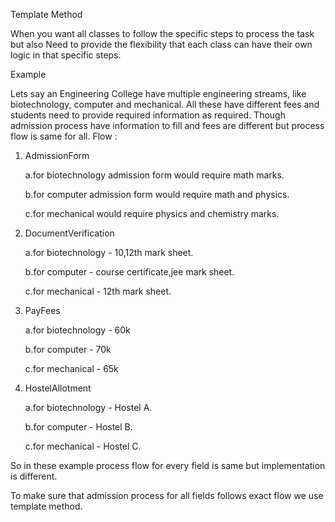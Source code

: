 Template Method

When you want all classes to follow the specific steps to process the task but also 
Need to provide the flexibility that each class can have their own logic in that
specific steps.


Example

Lets say an Engineering College have multiple engineering streams,
like biotechnology, computer and mechanical.
All these have different fees and students need to provide 
required information as required.
Though admission process have information to fill and fees are different
but process flow is same for all.
Flow : 
1. AdmissionForm

    a.for biotechnology admission form would require math marks.
    
    b.for computer admission form would require math and physics.
    
    c.for mechanical would require physics and chemistry marks.

2. DocumentVerification
    
    a.for biotechnology - 10,12th mark sheet.
    
    b.for computer - course certificate,jee mark sheet.

    c.for mechanical - 12th mark sheet.
3. PayFees

    a.for biotechnology - 60k

    b.for computer - 70k

    c.for mechanical - 65k
4. HostelAllotment

    a.for biotechnology - Hostel A.

    b.for computer - Hostel B.

    c.for mechanical - Hostel C.

So in these example process flow for every field is same but
implementation is different.

To make sure that admission process for all fields follows exact flow
we use template method.
